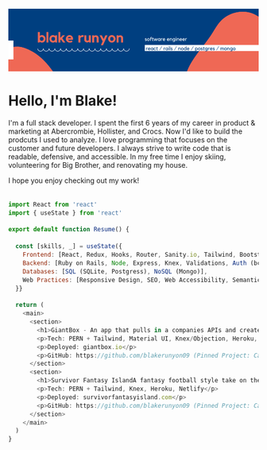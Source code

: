 ![blake runyon logo header](https://raw.githubusercontent.com/blakerunyon09/blakerunyon09/main/Welcome!-2.png)

# Hello, I'm Blake! 

I'm a full stack developer. I spent the first 6 years of my career in product & marketing at Abercrombie, Hollister, and Crocs. Now I'd like to build the prodcuts I used to analyze. I love programming that focuses on the customer and future developers. I always strive to write code that is readable, defensive, and accessible. In my free time I enjoy skiing, volunteering for Big Brother, and renovating my house.

I hope you enjoy checking out my work!

```javascript

import React from 'react'
import { useState } from 'react'

export default function Resume() {

  const [skills, _] = useState({
    Frontend: [React, Redux, Hooks, Router, Sanity.io, Tailwind, Bootstrap, Rest APIs, Chrome Dev Tools, ES6],
    Backend: [Ruby on Rails, Node, Express, Knex, Validations, Auth (bcrypt, jwt)],
    Databases: [SQL (SQLite, Postgress), NoSQL (Mongo)],
    Web Practices: [Responsive Design, SEO, Web Accessibility, Semantic HTML, DRY]
  }}
  
  return (
    <main>
      <section>
        <h1>GiantBox - An app that pulls in a companies APIs and creates analytics dashboards.</h1>
        <p>Tech: PERN + Tailwind, Material UI, Knex/Objection, Heroku, Netlify</p>
        <p>Deployed: giantbox.io</p>
        <p>GitHub: https://github.com/blakerunyon09 (Pinned Project: Capstone)</p>
      </section>
      <section>
        <h1>Survivor Fantasy IslandA fantasy football style take on the reality tv show Survivor.</h1>
        <p>Tech: PERN + Tailwind, Knex, Heroku, Netlify</p>
        <p>Deployed: survivorfantasyisland.com</p>
        <p>GitHub: https://github.com/blakerunyon09 (Pinned Project: Capstone)</p>
      </section>
    </main>
  )
}

```


<!--
**blakerunyon09/blakerunyon09** is a ✨ _special_ ✨ repository because its `README.md` (this file) appears on your GitHub profile.

Here are some ideas to get you started:

- 🔭 I’m currently working on ...
- 🌱 I’m currently learning ...
- 👯 I’m looking to collaborate on ...
- 🤔 I’m looking for help with ...
- 💬 Ask me about ...
- 📫 How to reach me: ...
- 😄 Pronouns: ...
- ⚡ Fun fact: ...
-->
